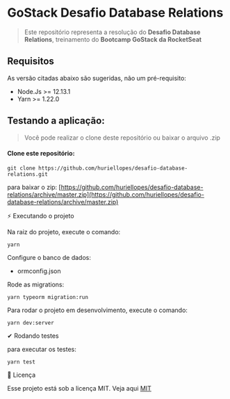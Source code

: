 # GoStack Desafio Database Relations

> Este repositório representa a resolução do **Desafio Database Relations**, treinamento do **Bootcamp GoStack da RocketSeat**

## Requisitos

As versão citadas abaixo são sugeridas, não um pré-requisito:

- Node.Js >= 12.13.1
- Yarn >= 1.22.0

## Testando a aplicação:
> Você pode realizar o clone deste repositório ou baixar o arquivo .zip

#### Clone este repositório:

````
git clone https://github.com/huriellopes/desafio-database-relations.git
````

para baixar o zip: [https://github.com/huriellopes/desafio-database-relations/archive/master.zip](https://github.com/huriellopes/desafio-database-relations/archive/master.zip)

⚡ Executando o projeto

Na raiz do projeto, execute o comando:

````
yarn
````

Configure o banco de dados:

- ormconfig.json

Rode as migrations:

````
yarn typeorm migration:run
````

Para rodar o projeto em desenvolvimento, execute o comando:

````
yarn dev:server
````

✔ Rodando testes

para executar os testes:

````
yarn test
````

📝 Licença

Esse projeto está sob a licença MIT. Veja aqui [MIT](LICENSE)
